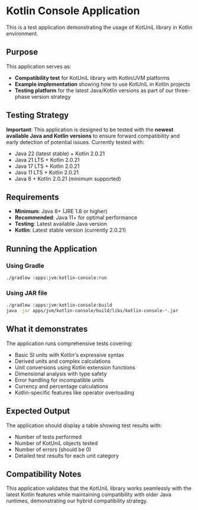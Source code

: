 # Kotlin Console Application

This is a test application demonstrating the usage of KotUniL library in Kotlin environment.

## Purpose

This application serves as:
- **Compatibility test** for KotUniL library with Kotlin/JVM platforms
- **Example implementation** showing how to use KotUniL in Kotlin projects
- **Testing platform** for the latest Java/Kotlin versions as part of our three-phase version strategy

## Testing Strategy

**Important**: This application is designed to be tested with the **newest available Java and Kotlin versions** to ensure forward compatibility and early detection of potential issues. Currently tested with:
- Java 22 (latest stable) + Kotlin 2.0.21
- Java 21 LTS + Kotlin 2.0.21
- Java 17 LTS + Kotlin 2.0.21
- Java 11 LTS + Kotlin 2.0.21
- Java 8 + Kotlin 2.0.21 (minimum supported)

## Requirements

- **Minimum**: Java 8+ (JRE 1.8 or higher)
- **Recommended**: Java 11+ for optimal performance
- **Testing**: Latest available Java version
- **Kotlin**: Latest stable version (currently 2.0.21)

## Running the Application

### Using Gradle
```bash
./gradlew :apps:jvm:kotlin-console:run
```

### Using JAR file
```bash
./gradlew :apps:jvm:kotlin-console:build
java -jar apps/jvm/kotlin-console/build/libs/kotlin-console-*.jar
```

## What it demonstrates

The application runs comprehensive tests covering:
- Basic SI units with Kotlin's expressive syntax
- Derived units and complex calculations
- Unit conversions using Kotlin extension functions
- Dimensional analysis with type safety
- Error handling for incompatible units
- Currency and percentage calculations
- Kotlin-specific features like operator overloading

## Expected Output

The application should display a table showing test results with:
- Number of tests performed
- Number of KotUniL objects tested
- Number of errors (should be 0)
- Detailed test results for each unit category

## Compatibility Notes

This application validates that the KotUniL library works seamlessly with the latest Kotlin features while maintaining compatibility with older Java runtimes, demonstrating our hybrid compatibility strategy.
